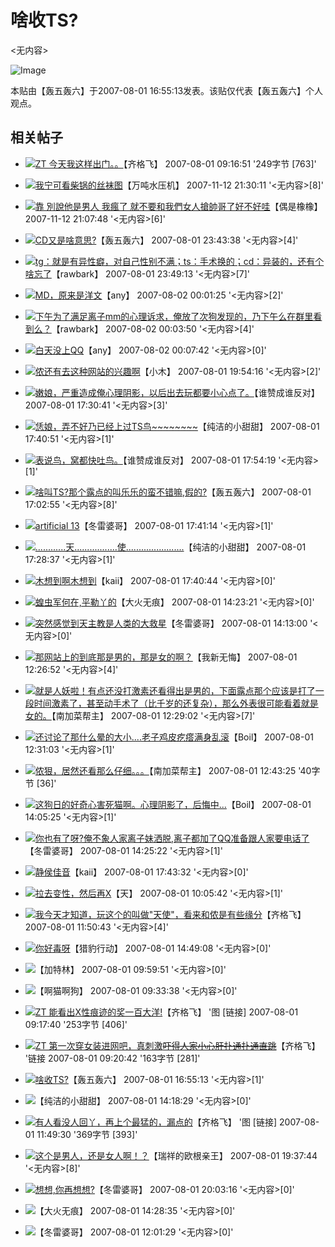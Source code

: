 # 啥收TS?

<无内容>

![Image](http://www.gytoday.cn/peterh/z.jpg)

本贴由【轰五轰六】于2007-08-01 16:55:13发表。该贴仅代表【轰五轰六】个人观点。

## 相关帖子

- ![](/emotion/10.gif)[ZT 今天我这样出门。。](/show.php?f=5&t=532952&m=3119826)【齐格飞】 2007-08-01 09:16:51 '249字节 [763]'

- ![](/emotion/8.gif)[我宁可看柴锅的丝袜图](/show.php?f=5&t=532952&m=3404126)【万吨水压机】 2007-11-12 21:30:11 '<无内容>[8]'
- ![](/emotion/1.gif)[靠 別說他是男人 我瘋了 就不要和我們女人搶帥哥了好不好哇](/show.php?f=5&t=532952&m=3404060)【偶是橡橡】 2007-11-12 21:07:48 '<无内容>[6]'
- ![](/emotion/5.gif)[CD又是啥意思?](/show.php?f=5&t=532952&m=3122196)【轰五轰六】 2007-08-01 23:43:38 '<无内容>[4]'

- ![](/emotion/5.gif)[tg：就是有异性癖，对自己性别不满；ts：手术换的；cd：异装的，还有个啥忘了](/show.php?f=5&t=532952&m=3122206)【rawbark】 2007-08-01 23:49:13 '<无内容>[7]'

- ![](/emotion/5.gif)[MD，原来是洋文](/show.php?f=5&t=532952&m=3122246)【any】 2007-08-02 00:01:25 '<无内容>[2]'

- ![](/emotion/5.gif)[下午为了满足离子mm的心理诉求，俺放了次狗发现的，乃下午么在群里看到么？](/show.php?f=5&t=532952&m=3122256)【rawbark】 2007-08-02 00:03:50 '<无内容>[4]'

- ![](/emotion/17.gif)[白天没上QQ](/show.php?f=5&t=532952&m=3122268)【any】 2007-08-02 00:07:42 '<无内容>[0]'

- ![](/emotion/17.gif)[侬还有去这种网站的兴趣啊](/show.php?f=5&t=532952&m=3121517)【小木】 2007-08-01 19:54:16 '<无内容>[2]'

- ![](/emotion/1.gif)[嫩娘，严重造成俺心理阴影，以后出去玩都要小心点了。](/show.php?f=5&t=532952&m=3121276)【谁赞成谁反对】 2007-08-01 17:30:41 '<无内容>[3]'

- ![](/emotion/40.gif)[恁娘，弄不好乃已经上过TS鸟~~~~~~~~](/show.php?f=5&t=532952&m=3121293)【纯洁的小甜甜】 2007-08-01 17:40:51 '<无内容>[1]'

- ![](/emotion/4.gif)[表说鸟，窝都快吐鸟。](/show.php?f=5&t=532952&m=3121319)【谁赞成谁反对】 2007-08-01 17:54:19 '<无内容>[1]'

- ![](/emotion/5.gif)[啥叫TS?那个露点的叫乐乐的蛮不错嘛,假的?](/show.php?f=5&t=532952&m=3121236)【轰五轰六】 2007-08-01 17:02:55 '<无内容>[8]'

- ![](/emotion/4.gif)[artificial 13](/show.php?f=5&t=532952&m=3121295)【冬雷婆哥】 2007-08-01 17:41:14 '<无内容>[1]'

- ![](/emotion/4.gif)[............天.................使.......................](/show.php?f=5&t=532952&m=3121274)【纯洁的小甜甜】 2007-08-01 17:28:37 '<无内容>[1]'

- ![](/emotion/4.gif)[木想到啊木想到](/show.php?f=5&t=532952&m=3121292)【kaii】 2007-08-01 17:40:44 '<无内容>[0]'

- ![](/emotion/4.gif)[蝗虫军何在,平勒丫的](/show.php?f=5&t=532952&m=3120810)【大火无痕】 2007-08-01 14:23:21 '<无内容>[0]'

- ![](/emotion/4.gif)[突然感觉到天主教是人类的大救星](/show.php?f=5&t=532952&m=3120785)【冬雷婆哥】 2007-08-01 14:13:00 '<无内容>[0]'

- ![](/emotion/17.gif)[那网站上的到底那是男的，那是女的啊？](/show.php?f=5&t=532952&m=3120515)【我新无悔】 2007-08-01 12:26:52 '<无内容>[4]'

- ![](/emotion/33.gif)[就是人妖啦！有点还没打激素还看得出是男的，下面露点那个应该是打了一段时间激素了，甚至动手术了（比千岁的还复杂），那么外表很可能看着就是女的。](/show.php?f=5&t=532952&m=3120522)【南加菜帮主】 2007-08-01 12:29:02 '<无内容>[7]'

- ![](/emotion/4.gif)[还讨论了那什么晕的大小....老子鸡皮疙瘩满身乱滚](/show.php?f=5&t=532952&m=3120533)【Boil】 2007-08-01 12:31:03 '<无内容>[1]'

- ![](/emotion/17.gif)[侬狠，居然还看那么仔细。。。](/show.php?f=5&t=532952&m=3120578)【南加菜帮主】 2007-08-01 12:43:25 '40字节 [36]'

- ![](/emotion/1.gif)[这狗日的好奇心害死猫啊。心理阴影了，后悔中...](/show.php?f=5&t=532952&m=3120776)【Boil】 2007-08-01 14:05:25 '<无内容>[1]'

- ![](/emotion/1.gif)[你也有了呀?俺不象人家离子妹洒脱,离子都加了QQ准备跟人家要电话了](/show.php?f=5&t=532952&m=3120816)【冬雷婆哥】 2007-08-01 14:25:22 '<无内容>[1]'

- ![](/emotion/38.gif)[静侯佳音](/show.php?f=5&t=532952&m=3121301)【kaii】 2007-08-01 17:43:32 '<无内容>[0]'

- ![](/emotion/16.gif)[拉去变性，然后再X](/show.php?f=5&t=532952&m=3120009)【天】 2007-08-01 10:05:42 '<无内容>[1]'

- ![](/emotion/31.gif)[我今天才知道，玩这个的叫做"天使"，看来和侬是有些缘分](/show.php?f=5&t=532952&m=3120395)【齐格飞】 2007-08-01 11:50:43 '<无内容>[4]'

- ![](/emotion/31.gif)[你好毒呀](/show.php?f=5&t=532952&m=3120889)【猎豹行动】 2007-08-01 14:49:08 '<无内容>[0]'

- ![](/emotion/4.gif)【加特林】 2007-08-01 09:59:51 '<无内容>[0]'
- ![](/emotion/10.gif)【啊猫啊狗】 2007-08-01 09:33:38 '<无内容>[0]'
- ![](/emotion/10.gif)[ZT 能看出X性痕迹的奖一百大洋!](/show.php?f=5&t=532952&m=3119830)【齐格飞】 '图 [链接] 2007-08-01 09:17:40 '253字节 [406]'

- ![](/emotion/10.gif)[ZT 第一次穿女装进网吧，真刺激~~吓得人家小心肝扑通扑通直跳~~](/show.php?f=5&t=532952&m=3119854)【齐格飞】 '链接 2007-08-01 09:20:42 '163字节 [281]'

- ![](/emotion/5.gif)[啥收TS?](/show.php?f=5&t=532952&m=3121218)【轰五轰六】 2007-08-01 16:55:13 '<无内容>[1]'
- ![](/emotion/40.gif)【纯洁的小甜甜】 2007-08-01 14:18:29 '<无内容>[0]'
- ![](/emotion/31.gif)[有人看没人回丫，再上个最猛的，漏点的](/show.php?f=5&t=532952&m=3120389)【齐格飞】 '图 [链接] 2007-08-01 11:49:30 '369字节 [393]'

- ![](/emotion/10.gif)[这个是男人，还是女人啊！？](/show.php?f=5&t=532952&m=3121485)【瑞祥的欧根亲王】 2007-08-01 19:37:44 '<无内容>[8]'

- ![](/emotion/16.gif)[想想,你再想想?](/show.php?f=5&t=532952&m=3121542)【冬雷婆哥】 2007-08-01 20:03:16 '<无内容>[0]'

- ![](/emotion/4.gif)【大火无痕】 2007-08-01 14:28:35 '<无内容>[0]'
- ![](/emotion/4.gif)【冬雷婆哥】 2007-08-01 12:01:29 '<无内容>[0]'
